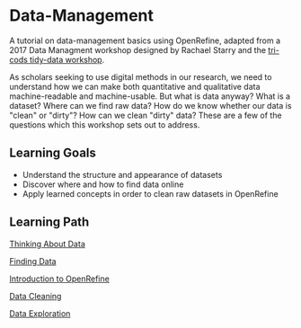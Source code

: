 # Data-Management
A tutorial on data-management basics using OpenRefine, adapted from a 2017 Data Managment workshop designed by Rachael Starry and the [tri-cods tidy-data workshop](https://github.com/tri-cods/tidy-data).

As scholars seeking to use digital methods in our research, we need to understand how we can make both quantitative and qualitative data machine-readable and machine-usable. But what is data anyway? What is a dataset? Where can we find raw data? How do we know whether our data is "clean" or "dirty"? How can we clean "dirty" data? These are a few of the questions which this workshop sets out to address.  

## Learning Goals
- Understand the structure and appearance of datasets
- Discover where and how to find data online
- Apply learned concepts in order to clean raw datasets in OpenRefine

## Learning Path
[Thinking About Data](#sections/DataThink.md)

[Finding Data](#sections/DataFind.md)

[Introduction to OpenRefine](#sections/ORIntro.md)

[Data Cleaning](#sections/DataClean.md)

[Data Exploration](#sections/DataExplore.md)
